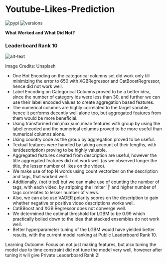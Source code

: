 # Youtube-Likes-Prediction

![pypi](https://img.shields.io/pypi/v/pybadges.svg)
![versions](https://img.shields.io/pypi/pyversions/pybadges.svg)

**What Worked and What Did Not?**

### Leaderboard Rank 10

![alt-text](https://images.unsplash.com/photo-1495106245177-55dc6f43e83f?ixlib=rb-1.2.1&ixid=eyJhcHBfaWQiOjEyMDd9&auto=format&fit=crop&w=1350&q=80)

Image Credits: Unsplash


- One Hot Encoding on the categorical columns set did work only till minimizing the error to 650 with XGBRegressor and CatBoostRegressor, hence did not work well.
-  Label Encoding on Categorical Columns proved to be a better idea, since the number of category ids were less than 30, and further we can use their label encoded values to create aggregation based features.
- The numerical columns are highly correlated to the target variable, hence it performs decently well alone too, but aggregated features from them would be more beneficial.
- Using transformed min,max,sum,mean features with group by using the label encoded and the numerical columns proved to be more useful than numerical columns alone.
- Using country code as the group by aggregation proved to be useful.
- Textual features were handled by taking account of their lengths, with len(description) proving to be highly valuable.
- Aggregated features created from description are useful, however the title aggregated features did not work well (as we observed longer the title, the lesser number of likes on the video).
- We make use of top N words using count vectorizer on the description and tags, that worked well.
- Additionally, (not tried) but we can make use of counting the number of tags, with each video, by stripping the limiter '|' and higher number of tags correlates to lesser number of views.
- Also, we can also use VADER polarity scores on the description to gain whether negative or positive video descriptions works well.
- CatBBoost and XGB Regressor does not converge well.
- We determined the optimal threshold for LGBM to be 0.99 which practically boiled down to the idea that stacked ensembles do not work well.
- Better hyperparameter tuning of the LGBM would have yielded better results, with the current model ranking at Public Leaderboard Rank 10.

Learning Outcome: Focus on not just making features, but also tuning the model due to time constraint did not tune the model very well, however after tuning it will give Private Leaderboard Rank 2!
